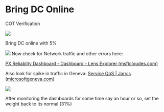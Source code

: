 # Bring DC Online

COT Verification

![](/images/livesite/1-2da72961fbe14a9d9193327ff9a59a6d.png)

Bring DC online with 5%

![](/images/livesite/1-b87e98afddd54c10a3b9c043593bc2da.png)
Now check for Network traffic and other errors here:

[PX Reliablity Dashboard - Dashboard - Lens Explorer (msftcloudes.com)](https://lens.msftcloudes.com/#/dashboard/5dc09589-664c-4f9e-b41e-02bb73b36eab?temp=0&amp;isSample=false&amp;_g=%28ws:e377c266-06a6-4858-9d50-4e24c8d098ed%29)

Also look for  spike in traffic in Geneva: [Service QoS | Jarvis (microsoftgeneva.com)](https://portal.microsoftgeneva.com/dashboard/paymentexperience-metrics-prod/Service%2520QoS?overrides=[{%22query%22:%22//*[id%3D%27OperationName%27]%22,%22key%22:%22value%22,%22replacement%22:%22%22},{%22query%22:%22//*[id%3D%27CloudLocation%27]%22,%22key%22:%22value%22,%22replacement%22:%22Central%20US%22},{%22query%22:%22//*[id%3D%27CloudRole%27]%22,%22key%22:%22value%22,%22replacement%22:%22%22},{%22query%22:%22//*[id%3D%27RoleInstance%27]%22,%22key%22:%22value%22,%22replacement%22:%22%22},{%22query%22:%22//*[id%3D%27CloudRoleInstance%27]%22,%22key%22:%22value%22,%22replacement%22:%22%22},{%22query%22:%22//*[id%3D%27CallerName%27]%22,%22key%22:%22value%22,%22replacement%22:%22%22}]%20)

![](/images/livesite/1-a302e622f07b4bf4932a46fd7c78a0d2.png)

After monitoring the dashboards for some time say an hour or so, set the weight back to its normal (31%)